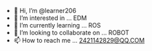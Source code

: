 - 👋 Hi, I’m @learner206
- 👀 I’m interested in ... EDM
- 🌱 I’m currently learning ... ROS
- 💞️ I’m looking to collaborate on ...  ROBOT
- 📫 How to reach me ... 2421142829@QQ.COM

<!---
learner206/learner206 is a ✨ special ✨ repository because its `README.md` (this file) appears on your GitHub profile.
You can click the Preview link to take a look at your changes.
--->
